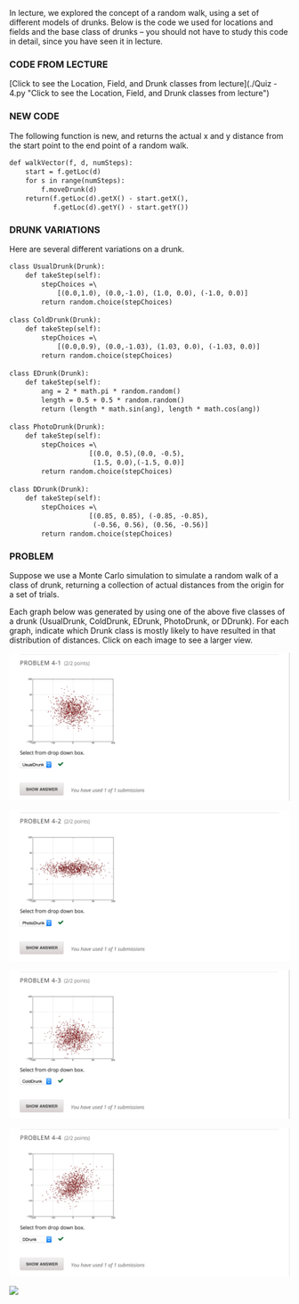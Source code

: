 In lecture, we explored the concept of a random walk, using a set of different models of drunks. Below is the code we used for locations and fields and the base class of drunks – you should not have to study this code in detail, since you have seen it in lecture.

### CODE FROM LECTURE

[Click to see the Location, Field, and Drunk classes from lecture](./Quiz - 4.py "Click to see the Location, Field, and Drunk classes from lecture")

### NEW CODE

The following function is new, and returns the actual x and y distance from the start point to the end point of a random walk.

    def walkVector(f, d, numSteps):
        start = f.getLoc(d)
        for s in range(numSteps):
            f.moveDrunk(d)
        return(f.getLoc(d).getX() - start.getX(),
               f.getLoc(d).getY() - start.getY())
     

### DRUNK VARIATIONS

Here are several different variations on a drunk.

    class UsualDrunk(Drunk):
        def takeStep(self):
            stepChoices =\
                [(0.0,1.0), (0.0,-1.0), (1.0, 0.0), (-1.0, 0.0)]
            return random.choice(stepChoices)
    
    class ColdDrunk(Drunk):
        def takeStep(self):
            stepChoices =\
                [(0.0,0.9), (0.0,-1.03), (1.03, 0.0), (-1.03, 0.0)]
            return random.choice(stepChoices)
    
    class EDrunk(Drunk):
        def takeStep(self):
            ang = 2 * math.pi * random.random()
            length = 0.5 + 0.5 * random.random()
            return (length * math.sin(ang), length * math.cos(ang))
    
    class PhotoDrunk(Drunk):
        def takeStep(self):
            stepChoices =\
                        [(0.0, 0.5),(0.0, -0.5),
                         (1.5, 0.0),(-1.5, 0.0)]
            return random.choice(stepChoices)
    
    class DDrunk(Drunk):
        def takeStep(self):
            stepChoices =\
                        [(0.85, 0.85), (-0.85, -0.85),
                         (-0.56, 0.56), (0.56, -0.56)] 
            return random.choice(stepChoices)
    

### PROBLEM

Suppose we use a Monte Carlo simulation to simulate a random walk of a class of drunk, returning a collection of actual distances from the origin for a set of trials.

Each graph below was generated by using one of the above five classes of a drunk (UsualDrunk, ColdDrunk, EDrunk, PhotoDrunk, or DDrunk). For each graph, indicate which Drunk class is mostly likely to have resulted in that distribution of distances. Click on each image to see a larger view.

![](./img/q_09.png)

![](./img/q_10.png)

![](./img/q_11.png)

![](./img/q_12.png)

![](./img/q_013.png)


